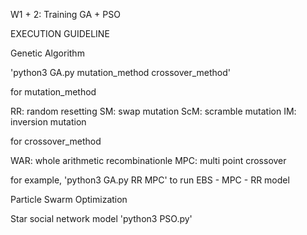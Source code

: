 W1 + 2: Training GA + PSO

EXECUTION GUIDELINE

Genetic Algorithm

'python3 GA.py mutation_method crossover_method'

for mutation_method

RR: random resetting
SM: swap mutation
ScM: scramble mutation
IM: inversion mutation

for crossover_method

WAR: whole arithmetic recombinationle
MPC: multi point crossover

for example, 'python3 GA.py RR MPC' to run EBS - MPC - RR model

Particle Swarm Optimization

Star social network model
'python3 PSO.py' 
